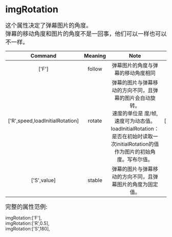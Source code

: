 # imgRotation
<font size=4>这个属性决定了弹幕图片的角度。   
弹幕的移动角度和图片的角度不是一回事，他们可以一样也可以不一样。</font>

|             Command             | Meaning |                             Note                             |    Example    |
| :-----------------------------: | :-----: | :----------------------------------------------------------: | :-----------: |
|              ['F']              | follow  |              弹幕图片的角度与弹幕的移动角度相同              |     ['F']     |
| ['R',speed,loadInitialRotation] | rotate  | 弹幕的图片与弹幕移动的方向不同，且弹幕的图片会自动旋转。<br />速度的单位是 度/帧,速度可为动态值。<br />loadInitialRotation：是否在初始时读取一次initialRotation的值作为图片的初始角度。写布尔值。 | ['R',2,false] |
|           ['S',value]           | stable  |  弹幕的图片与弹幕移动的方向不同，且弹幕图片的角度为固定值。  |   ['S',10]    |

<font size=4>完整的属性范例:   </font>

imgRotation:['F'],   
imgRotation:['R',0.5],   
imgRotation:['S',180],   
